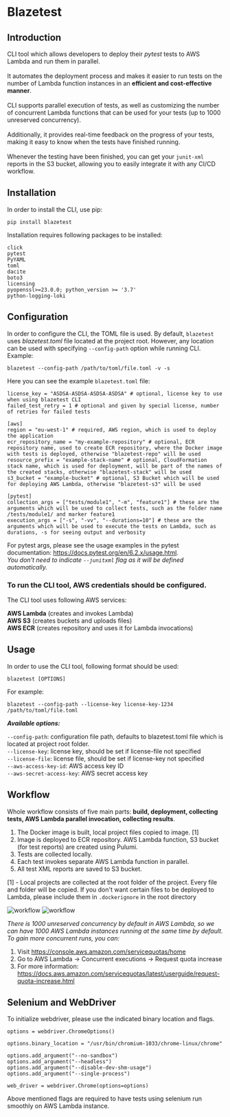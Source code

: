 # Blazetest

## Introduction

CLI tool which allows developers to deploy their _pytest_ tests to AWS Lambda and run them in parallel.<br><br>
It automates the deployment process and makes it easier to run tests on the number of Lambda 
function instances in an **efficient and cost-effective manner**. <br><br>
CLI supports parallel execution of tests, as well as customizing the number of 
concurrent Lambda functions that can be used for your tests (up to 1000 unreserved concurrency). <br><br> 
Additionally, it provides real-time feedback on the progress of your tests, making it easy to know when the 
tests have finished running.<br><br>
Whenever the testing have been finished, you can get your ```junit-xml``` reports in the 
S3 bucket, allowing you to easily integrate it with any CI/CD workflow.

## Installation

In order to install the CLI, use pip:

`pip install blazetest`

Installation requires following packages to be installed:

```
click
pytest
PyYAML
toml
dacite
boto3
licensing
pyopenssl>=23.0.0; python_version >= '3.7'
python-logging-loki
```

## Configuration

In order to configure the CLI, the TOML file is used. By default, `blazetest` uses _blazetest.toml_ file located at the project root. 
However, any location can be used with specifying `--config-path` option while running CLI. Example:

`blazetest --config-path /path/to/toml/file.toml -v -s`

Here you can see the example `blazetest.toml` file:

```
license_key = "ASDSA-ASDSA-ASDSA-ASDSA" # optional, license key to use when using blazetest CLI
failed_test_retry = 1 # optional and given by special license, number of retries for failed tests

[aws]
region = "eu-west-1" # required, AWS region, which is used to deploy the application 
ecr_repository_name = "my-example-repository" # optional, ECR repository name, used to create ECR repository, where the Docker image with tests is deployed, otherwise "blazetest-repo" will be used
resource_prefix = "example-stack-name" # optional, CloudFormation stack name, which is used for deployment, will be part of the names of the created stacks, otherwise "blazetest-stack" will be used
s3_bucket = "example-bucket" # optional, S3 Bucket which will be used for deploying AWS Lambda, otherwise "blazetest-s3" will be used

[pytest]
collection_args = ["tests/module1", "-m", "feature1"] # these are the arguments which will be used to collect tests, such as the folder name /tests/module1/ and marker feature1
execution_args = ["-s", "-vv", "--durations=10"] # these are the arguments which will be used to execute the tests on Lambda, such as durations, -s for seeing output and verbosity

```
For pytest args, please see the usage examples in the pytest documentation: https://docs.pytest.org/en/6.2.x/usage.html. <br>
_You don't need to indicate `--junitxml` flag as it will be defined automatically._

### To run the CLI tool, AWS credentials should be configured.

The CLI tool uses following AWS services:

**AWS Lambda** (creates and invokes Lambda)<br>
**AWS S3** (creates buckets and uploads files)<br>
**AWS ECR** (creates repository and uses it for Lambda invocations)<br>

## Usage

In order to use the CLI tool, following format should be used:

`blazetest [OPTIONS]`

For example:

`blazetest --config-path --license-key license-key-1234 /path/to/toml/file.toml`

**_Available options:_**

`--config-path`: configuration file path, defaults to blazetest.toml file which is located at project root folder.<br>
`--license-key`: license key, should be set if license-file not specified<br>
`--license-file`: license file, should be set if license-key not specified<br>
`--aws-access-key-id`: AWS access key ID<br>
`--aws-secret-access-key`: AWS secret access key<br>

## Workflow


Whole workflow consists of five main parts: **build, deployment, collecting tests, AWS Lambda parallel invocation, 
collecting results**.

1) The Docker image is built, local project files copied to image. [1]
2) Image is deployed to ECR repository. AWS Lambda function, S3 bucket (for test reports) are created using Pulumi.
3) Tests are collected locally.
4) Each test invokes separate AWS Lambda function in parallel.
5) All test XML reports are saved to S3 bucket.

[1] - Local projects are collected at the root folder of the project. Every file and folder will be copied. 
If you don't want certain files to be deployed to Lambda, please include them in `.dockerignore` in the root directory

![workflow](https://i.ibb.co/f8kqH8G/Web-App-Reference-Architecture-4.png)
![workflow](https://i.ibb.co/CwX292h/2-2.png)

_There is 1000 unreserved concurrency by default in AWS Lambda, so we can have 1000 AWS Lambda 
instances running at the same time by default. To gain more concurrent runs, you can:_<br>
1) Visit https://console.aws.amazon.com/servicequotas/home
2) Go to AWS Lambda -> Concurrent executions -> Request quota increase
3) For more information: https://docs.aws.amazon.com/servicequotas/latest/userguide/request-quota-increase.html

## Selenium and WebDriver

To initialize webdriver, please use the indicated binary location and flags.

```
options = webdriver.ChromeOptions()

options.binary_location = "/usr/bin/chromium-1033/chrome-linux/chrome"

options.add_argument("--no-sandbox")
options.add_argument("--headless")
options.add_argument("--disable-dev-shm-usage")
options.add_argument("--single-process")

web_driver = webdriver.Chrome(options=options)
```

Above mentioned flags are required to have tests using selenium run smoothly on AWS Lambda instance.
